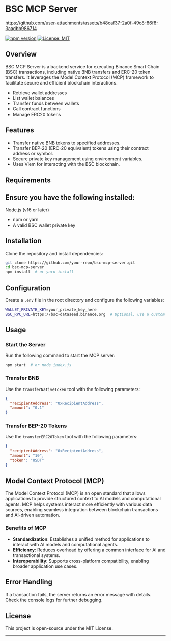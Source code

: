 
# BSC MCP Server



https://github.com/user-attachments/assets/b48caf37-2a0f-49c8-86f8-3aadbb986714



[![npm version](https://img.shields.io/npm/v/base-mcp.svg)](https://www.npmjs.com/package/base-mcp)
[![License: MIT](https://img.shields.io/badge/License-MIT-yellow.svg)](https://opensource.org/licenses/MIT)

## Overview
BSC MCP Server is a backend service for executing Binance Smart Chain (BSC) transactions, including native BNB transfers and ERC-20 token transfers. It leverages the Model Context Protocol (MCP) framework to facilitate secure and efficient blockchain interactions.

- Retrieve wallet addresses
- List wallet balances
- Transfer funds between wallets
- Call contract functions 
- Manage ERC20 tokens

## Features
- Transfer native BNB tokens to specified addresses.
- Transfer BEP-20 (ERC-20 equivalent) tokens using their contract address or symbol.
- Secure private key management using environment variables.
- Uses Viem for interacting with the BSC blockchain.

## Requirements
Ensure you have the following installed:
- 

Node.js (v16 or later)
- npm or yarn
- A valid BSC wallet private key

## Installation
Clone the repository and install dependencies:
```sh
git clone https://github.com/your-repo/bsc-mcp-server.git
cd bsc-mcp-server
npm install  # or yarn install
```

## Configuration
Create a `.env` file in the root directory and configure the following variables:
```sh
WALLET_PRIVATE_KEY=your_private_key_here
BSC_RPC_URL=https://bsc-dataseed.binance.org  # Optional, use a custom RPC URL if needed
```

## Usage
### Start the Server
Run the following command to start the MCP server:
```sh
npm start  # or node index.js
```

### Transfer BNB
Use the `transferNativeToken` tool with the following parameters:
```json
{
  "recipientAddress": "0xRecipientAddress",
  "amount": "0.1"
}
```

### Transfer BEP-20 Tokens
Use the `transferERC20Token` tool with the following parameters:
```json
{
  "recipientAddress": "0xRecipientAddress",
  "amount": "10",
  "token": "USDT"
}
```

## Model Context Protocol (MCP)
The Model Context Protocol (MCP) is an open standard that allows applications to provide structured context to AI models and computational agents. MCP helps systems interact more efficiently with various data sources, enabling seamless integration between blockchain transactions and AI-driven automation.

### Benefits of MCP
- **Standardization**: Establishes a unified method for applications to interact with AI models and computational agents.
- **Efficiency**: Reduces overhead by offering a common interface for AI and transactional systems.
- **Interoperability**: Supports cross-platform compatibility, enabling broader application use cases.

## Error Handling
If a transaction fails, the server returns an error message with details. Check the console logs for further debugging.

## License
This project is open-source under the MIT License.

---

